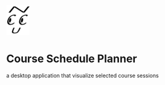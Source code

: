 # ![logo](showlogo.png)  
# Course Schedule Planner
a desktop application that visualize selected course sessions
